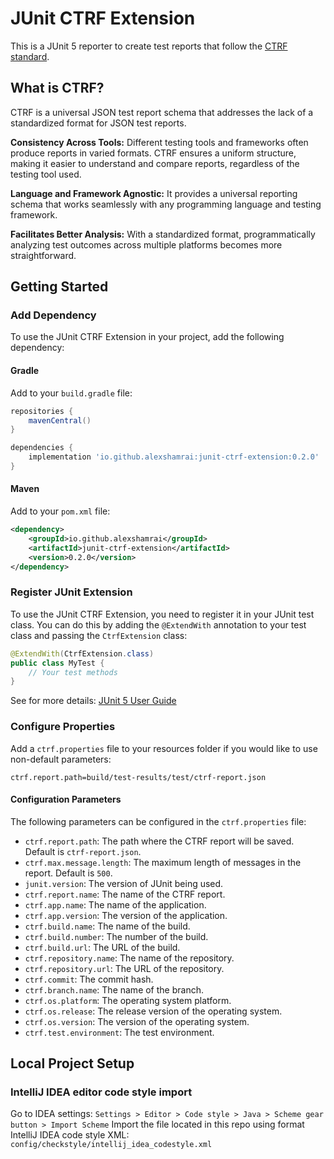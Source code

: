 # JUnit CTRF Extension

This is a JUnit 5 reporter to create test reports that follow the [CTRF standard](https://ctrf.io/).

## What is CTRF?

CTRF is a universal JSON test report schema that addresses the lack of a standardized format for JSON test reports.

**Consistency Across Tools:** Different testing tools and frameworks often produce reports in varied formats. CTRF ensures a uniform structure, making it easier to understand and compare reports, regardless of the testing tool used.

**Language and Framework Agnostic:** It provides a universal reporting schema that works seamlessly with any programming language and testing framework.

**Facilitates Better Analysis:** With a standardized format, programmatically analyzing test outcomes across multiple platforms becomes more straightforward.

## Getting Started

### Add Dependency

To use the JUnit CTRF Extension in your project, add the following dependency:

#### Gradle

Add to your `build.gradle` file:

```groovy
repositories {
    mavenCentral()
}

dependencies {
    implementation 'io.github.alexshamrai:junit-ctrf-extension:0.2.0'
}
```

#### Maven

Add to your `pom.xml` file:

```xml
<dependency>
    <groupId>io.github.alexshamrai</groupId>
    <artifactId>junit-ctrf-extension</artifactId>
    <version>0.2.0</version>
</dependency>
```

### Register JUnit Extension

To use the JUnit CTRF Extension, you need to register it in your JUnit test class. You can do this by adding the `@ExtendWith` annotation to your test class and passing the `CtrfExtension` class:

```java
@ExtendWith(CtrfExtension.class)
public class MyTest {
    // Your test methods
}
```

See for more details: [JUnit 5 User Guide](https://junit.org/junit5/docs/current/user-guide/#extensions)

### Configure Properties

Add a `ctrf.properties` file to your resources folder if you would like to use non-default parameters:

```properties
ctrf.report.path=build/test-results/test/ctrf-report.json
```

#### Configuration Parameters

The following parameters can be configured in the `ctrf.properties` file:

- `ctrf.report.path`: The path where the CTRF report will be saved. Default is `ctrf-report.json`.
- `ctrf.max.message.length`: The maximum length of messages in the report. Default is `500`.
- `junit.version`: The version of JUnit being used.
- `ctrf.report.name`: The name of the CTRF report.
- `ctrf.app.name`: The name of the application.
- `ctrf.app.version`: The version of the application.
- `ctrf.build.name`: The name of the build.
- `ctrf.build.number`: The number of the build.
- `ctrf.build.url`: The URL of the build.
- `ctrf.repository.name`: The name of the repository.
- `ctrf.repository.url`: The URL of the repository.
- `ctrf.commit`: The commit hash.
- `ctrf.branch.name`: The name of the branch.
- `ctrf.os.platform`: The operating system platform.
- `ctrf.os.release`: The release version of the operating system.
- `ctrf.os.version`: The version of the operating system.
- `ctrf.test.environment`: The test environment.

## Local Project Setup

### IntelliJ IDEA editor code style import
Go to IDEA settings:
`Settings > Editor > Code style > Java > Scheme gear button > Import Scheme`
Import the file located in this repo using format IntelliJ IDEA code style XML:
`config/checkstyle/intellij_idea_codestyle.xml`